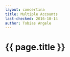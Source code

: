 ```yaml
---
layout: concertina
title: Multiple Accounts
last-checked: 2016-10-14
author: Tobias Angele
---
```


# {{ page.title }}

